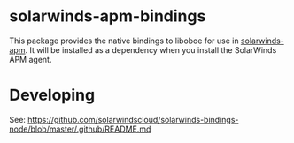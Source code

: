 # solarwinds-apm-bindings

This package provides the native bindings to liboboe for use in [solarwinds-apm](https://github.com/solarwindscloud/solarwinds-bindings-node). It will be installed as a dependency when you install the SolarWinds APM agent.

# Developing

See: https://github.com/solarwindscloud/solarwinds-bindings-node/blob/master/.github/README.md
